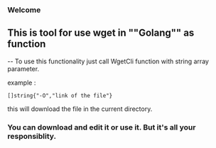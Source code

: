 ### Welcome ###

## This is tool for use wget in ""Golang"" as function ##

-- To use this functionality just call WgetCli function with string array parameter.

example : 

	[]string{"-O","link of the file"}

this will download the file in the current directory.

### You can download and edit it or use it. But it's all your responsiblity. ###